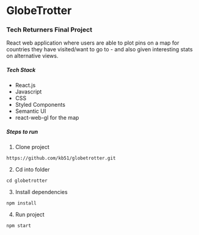 # GlobeTrotter
### Tech Returners Final Project

React web application where users are able to plot pins on a map for countries they have visited/want to go to - and also given interesting stats on alternative views.

##### Tech Stack

- React.js
- Javascript
- CSS
- Styled Components
- Semantic UI
- react-web-gl for the map

##### Steps to run

1) Clone project

`https://github.com/kb51/globetrotter.git`

2) Cd into folder

`cd globetrotter`

3) Install dependencies

`npm install`

4) Run project

`npm start`
